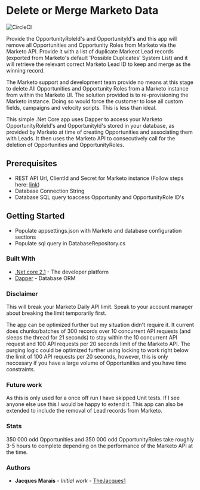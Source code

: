 # Delete or Merge Marketo Data

![CircleCI](https://img.shields.io/circleci/build/github/Thejacques1/Marketo-Opportunity-Purger/develop.svg)

Provide the OpportunityRoleId's and OpportunityId's and this app will remove all Opportunities and Opportunity Roles from Marketo via the Marketo API.
Provide it with a list of duplicate Markeot Lead records (exported from Marketo's default 'Possible Duplicates' System List) and it will retrieve the relevant correct Marketo Lead ID to keep and merge as the winning record.

The Marketo support and development team provide no means at this stage to delete All Opportunities and Opportunity Roles from a Marketo instance from within the Marketo UI. The solution provided is to re-provisioning the Marketo instance. Doing so would force the customer to lose all custom fields, campaigns and velocity scripts. This is less than ideal.

This simple .Net Core app uses Dapper to access your Marketo OpportunityRoleId's and OpportunityId's stored in your database, as provided by Marketo at time of creating Opportunities and associating them with Leads. It then uses the Marketo API to consecutively call for the deletion of Opportunities and OpportunityRoles.

## Prerequisites

* REST API Url, ClientId and Secret for Marketo instance (Follow steps here: [link](https://developers.marketo.com/rest-api/))
* Database Connection String
* Database SQL query toaccess Opportunity and OpportunityRole ID's

## Getting Started

* Populate appsettings.json with Marketo and database configuration sections
* Populate sql query in DatabaseRepository.cs

### Built With

* [.Net core 2.1](https://dotnet.microsoft.com/download/dotnet-core/2.1) - The developer platform
* [Dapper](https://github.com/StackExchange/Dapper) - Database ORM

### Disclaimer

This will break your Marketo Daily API limit. Speak to your account manager about breaking the limit temporarily first.

The app can be optimized further but my situation didn't require it. 
It current does chunks/batches of 300 records over 10 concurrent API requests (and sleeps the thread for 21 seconds) to stay within the 10 concurrent API request and 100 API requests per 20 seconds limit of the Marketo API. The purging logic could be optimized further using locking to work right below the limit of 100 API requests per 20 seconds, however, this is only neccesary if you have a large volume of Opportunities and you have time constraints.

### Future work

As this is only used for a once off run I have skipped Unit tests. If I see anyone else use this I would be happy to extend it.
This app can also be extended to include the removal of Lead records from Marketo.

### Stats

350 000 odd Opportunities and 350 000 odd OpportunityRoles take roughly 3-5 hours to complete depending on the performance of the Marketo API at the time.

### Authors

* **Jacques Marais** - *Initial work* - [TheJacques1](https://github.com/Thejacques1/)
